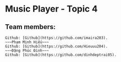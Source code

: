 # Music Player - Topic 4
## Team members:
~~~Trần Kim Cương~~~ 
Github: [Github](https://github.com/imaira203).
~~~Phạm Minh Hiếu~~~ 
Github: [Github](https://github.com/Hieuuu204).
~~~Đặng Phúc Đình~~~ 
Github: [Github](https://github.com/dinhdeptrai05).
